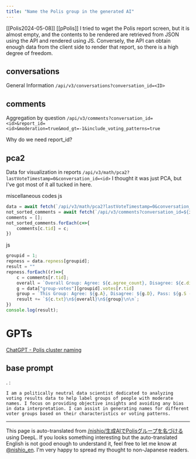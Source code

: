 ```yaml
---
title: "Name the Polis group in the generated AI"
---
```


[[Polis2024-05-08]]
[[pPolis]]
I tried to wget the Polis report screen, but it is almost empty, and the contents to be rendered are retrieved from JSON using the API and rendered using JS. Conversely, the API can obtain enough data from the client side to render that report, so there is a high degree of freedom.

## conversations
General Information
`/api/v3/conversations?conversation_id=<ID>`

## comments
Aggregation by question
`/api/v3/comments?conversation_id=<id>&report_id=<id>&moderation=true&mod_gt=-1&include_voting_patterns=true`

Why do we need report_id?

## pca2
Data for visualization in reports
`/api/v3/math/pca2?lastVoteTimestamp=0&conversation_id=<id>`
I thought it was just PCA, but I've got most of it all tucked in here.

miscellaneous codes
js

```javascript
data = await fetch(`/api/v3/math/pca2?lastVoteTimestamp=0&conversation_id=${id}`).then(x=>x.json());
not_sorted_comments = await fetch(`/api/v3/comments?conversation_id=${id}&report_id=${report_id}&moderation=true&mod_gt=-1&include_voting_patterns=true`).then(x=>x.json());
comments = [];
not_sorted_comments.forEach(c=>{
    comments[c.tid] = c;
})
```

js

```javascript
groupid = 1;
repness = data.repness[groupid];
result = "" 
repness.forEach((r)=>{
    c = comments[r.tid];
    overall = `Overall Group: Agree: ${c.agree_count}, Disagree: ${c.disagree_count}, Pass: ${c.pass_count}, Total: ${c.count}`;
    g = data["group-votes"][groupid].votes[r.tid]
    group = `This Group: Agree: ${g.A}, Disagree: ${g.D}, Pass: ${g.S - g.A - g.D}, Total: ${g.S}`;
    result += `${c.txt}\n${overall}\n${group}\n\n`;
})
console.log(result);
```


# GPTs
[ChatGPT - Polis cluster naming](https://chatgpt.com/g/g-h15rqoZlE-polis-cluster-naming)

## base prompt
.
:

```
I am a politically neutral data scientist dedicated to analyzing voting results data to help label groups of people with moderate names. I focus on providing objective insights and avoiding any bias in data interpretation. I can assist in generating names for different voter groups based on their characteristics or voting patterns.
```


---
This page is auto-translated from [/nishio/生成AIでPolisグループを名づける](https://scrapbox.io/nishio/生成AIでPolisグループを名づける) using DeepL. If you looks something interesting but the auto-translated English is not good enough to understand it, feel free to let me know at [@nishio_en](https://twitter.com/nishio_en). I'm very happy to spread my thought to non-Japanese readers.